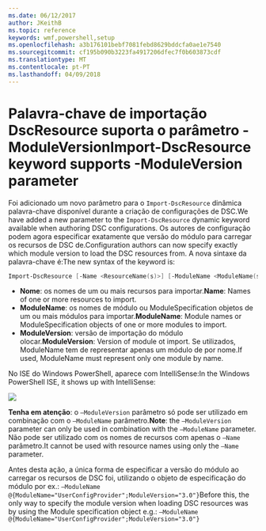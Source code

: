 ```yaml
---
ms.date: 06/12/2017
author: JKeithB
ms.topic: reference
keywords: wmf,powershell,setup
ms.openlocfilehash: a3b176101bebf7081febd8629bddcfa0ae1e7540
ms.sourcegitcommit: cf195b090b3223fa4917206dfec7f0b603873cdf
ms.translationtype: MT
ms.contentlocale: pt-PT
ms.lasthandoff: 04/09/2018
---
```

# <a name="import-dscresource-keyword-supports--moduleversion-parameter"></a><span data-ttu-id="266da-102">Palavra-chave de importação DscResource suporta o parâmetro - ModuleVersion</span><span class="sxs-lookup"><span data-stu-id="266da-102">Import-DscResource keyword supports -ModuleVersion parameter</span></span>

<span data-ttu-id="266da-103">Foi adicionado um novo parâmetro para o `Import-DscResource` dinâmica palavra-chave disponível durante a criação de configurações de DSC.</span><span class="sxs-lookup"><span data-stu-id="266da-103">We have added a new parameter to the `Import-DscResource` dynamic keyword available when authoring DSC configurations.</span></span> <span data-ttu-id="266da-104">Os autores de configuração podem agora especificar exatamente que versão do módulo para carregar os recursos de DSC de.</span><span class="sxs-lookup"><span data-stu-id="266da-104">Configuration authors can now specify exactly which module version to load the DSC resources from.</span></span> <span data-ttu-id="266da-105">A nova sintaxe da palavra-chave é:</span><span class="sxs-lookup"><span data-stu-id="266da-105">The new syntax of the keyword is:</span></span>

```powershell
Import-DscResource [-Name <ResourceName(s)>] [-ModuleName <ModuleName(s)>] [-ModuleVersion <ModuleVersion>]
```

* <span data-ttu-id="266da-106">**Nome**: os nomes de um ou mais recursos para importar.</span><span class="sxs-lookup"><span data-stu-id="266da-106">**Name**: Names of one or more resources to import.</span></span>
* <span data-ttu-id="266da-107">**ModuleName**: os nomes de módulo ou ModuleSpecification objetos de um ou mais módulos para importar.</span><span class="sxs-lookup"><span data-stu-id="266da-107">**ModuleName**: Module names or ModuleSpecification objects of one or more modules to import.</span></span>
* <span data-ttu-id="266da-108">**ModuleVersion**: versão de importação do módulo olocar.</span><span class="sxs-lookup"><span data-stu-id="266da-108">**ModuleVersion**: Version of module ot import.</span></span> <span data-ttu-id="266da-109">Se utilizados, ModuleName tem de representar apenas um módulo de por nome.</span><span class="sxs-lookup"><span data-stu-id="266da-109">If used, ModuleName must represent only one module by name.</span></span>

<span data-ttu-id="266da-110">No ISE do Windows PowerShell, aparece com IntelliSense:</span><span class="sxs-lookup"><span data-stu-id="266da-110">In the Windows PowerShell ISE, it shows up with IntelliSense:</span></span>

![](../images/Import-DscResource-Modversion.jpg)

<span data-ttu-id="266da-111">**Tenha em atenção**: o `–ModuleVersion` parâmetro só pode ser utilizado em combinação com o `–ModuleName` parâmetro.</span><span class="sxs-lookup"><span data-stu-id="266da-111">**Note**: the `–ModuleVersion` parameter can only be used in combination with the `–ModuleName` parameter.</span></span> <span data-ttu-id="266da-112">Não pode ser utilizado com os nomes de recursos com apenas o `–Name` parâmetro.</span><span class="sxs-lookup"><span data-stu-id="266da-112">It cannot be used with resource names using only the `–Name` parameter.</span></span>

<span data-ttu-id="266da-113">Antes desta ação, a única forma de especificar a versão do módulo ao carregar os recursos de DSC foi, utilizando o objeto de especificação do módulo por ex.: `–ModuleName @{ModuleName="UserConfigProvider";ModuleVersion="3.0"}`</span><span class="sxs-lookup"><span data-stu-id="266da-113">Before this, the only way to specify the module version when loading DSC resources was by using the Module specification object e.g.: `–ModuleName @{ModuleName="UserConfigProvider";ModuleVersion="3.0"}`</span></span>